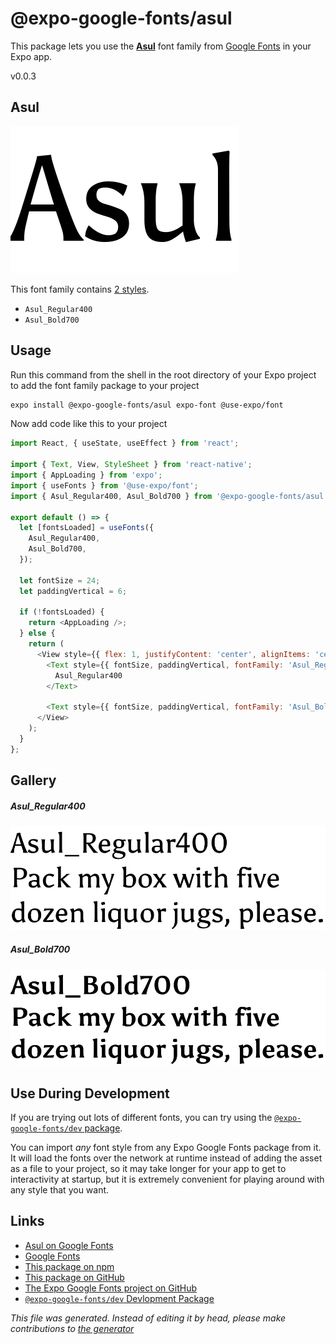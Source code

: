 # @expo-google-fonts/asul

This package lets you use the [**Asul**](https://fonts.google.com/specimen/Asul) font family from [Google Fonts](https://fonts.google.com/) in your Expo app.

v0.0.3

## Asul

![Asul](./font-family.png)

This font family contains [2 styles](#gallery).

- `Asul_Regular400`
- `Asul_Bold700`

## Usage

Run this command from the shell in the root directory of your Expo project to add the font family package to your project
```sh
expo install @expo-google-fonts/asul expo-font @use-expo/font
```

Now add code like this to your project
```js
import React, { useState, useEffect } from 'react';

import { Text, View, StyleSheet } from 'react-native';
import { AppLoading } from 'expo';
import { useFonts } from '@use-expo/font';
import { Asul_Regular400, Asul_Bold700 } from '@expo-google-fonts/asul';

export default () => {
  let [fontsLoaded] = useFonts({
    Asul_Regular400,
    Asul_Bold700,
  });

  let fontSize = 24;
  let paddingVertical = 6;

  if (!fontsLoaded) {
    return <AppLoading />;
  } else {
    return (
      <View style={{ flex: 1, justifyContent: 'center', alignItems: 'center' }}>
        <Text style={{ fontSize, paddingVertical, fontFamily: 'Asul_Regular400' }}>
          Asul_Regular400
        </Text>

        <Text style={{ fontSize, paddingVertical, fontFamily: 'Asul_Bold700' }}>Asul_Bold700</Text>
      </View>
    );
  }
};

```

## Gallery

##### Asul_Regular400
![Asul_Regular400](./d38e526c102508df44df01ded7aefa955a61c999e42e91cbcb82103aa1269875.ttf.png)

##### Asul_Bold700
![Asul_Bold700](./1810c0e0a5199932d466db95d83fab54bd1b5f6fd5b91664ca7240078d2dd1f0.ttf.png)


## Use During Development

If you are trying out lots of different fonts, you can try using the [`@expo-google-fonts/dev` package](https://github.com/expo/google-fonts/tree/master/font-packages/dev#readme).

You can import *any* font style from any Expo Google Fonts package from it. It will load the fonts
over the network at runtime instead of adding the asset as a file to your project, so it may take longer
for your app to get to interactivity at startup, but it is extremely convenient
for playing around with any style that you want.

## Links

- [Asul on Google Fonts](https://fonts.google.com/specimen/Asul)
- [Google Fonts](https://fonts.google.com/)
- [This package on npm](https://www.npmjs.com/package/@expo-google-fonts/asul)
- [This package on GitHub](https://github.com/expo/google-fonts/tree/master/font-packages/asul)
- [The Expo Google Fonts project on GitHub](https://github.com/expo/google-fonts)
- [`@expo-google-fonts/dev` Devlopment Package](https://github.com/expo/google-fonts/tree/master/font-packages/dev)


*This file was generated. Instead of editing it by head, please make contributions to [the generator](https://github.com/expo/google-fonts/tree/master/packages/generator)*
